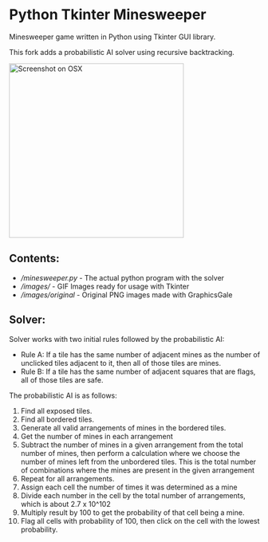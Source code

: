 Python Tkinter Minesweeper
===========================

Minesweeper game written in Python using Tkinter GUI library.

This fork adds a probabilistic AI solver using recursive backtracking.

<img src="https://i.imgur.com/8JwCyAQ.png" alt="Screenshot on OSX" height="350"/>

Contents:
----------

- */minesweeper.py* - The actual python program with the solver
- */images/* - GIF Images ready for usage with Tkinter
- */images/original* - Original PNG images made with GraphicsGale

Solver:
----------

Solver works with two initial rules followed by the probabilistic AI:

- Rule A: If a tile has the same number of adjacent mines as the number of unclicked tiles adjacent to it, then all of those tiles are mines.
- Rule B: If a tile has the same number of adjacent squares that are flags, all of those tiles are safe.

The probabilistic AI is as follows: 

1. Find all exposed tiles.
2. Find all bordered tiles.
3. Generate all valid arrangements of mines in the bordered tiles.
4. Get the number of mines in each arrangement
5. Subtract the number of mines in a given arrangement from the total number of mines, then 
   perform a calculation where we choose the number of mines left from the 
   unbordered tiles. This is the total number of combinations where the mines are present
   in the given arrangement
6. Repeat for all arrangements.
7. Assign each cell the number of times it was determined as a mine
8. Divide each number in the cell by the total number of arrangements, which is about 2.7 x 10^102
9. Multiply result by 100 to get the probability of that cell being a mine.
10. Flag all cells with probability of 100, then click on the cell with the lowest probability.
